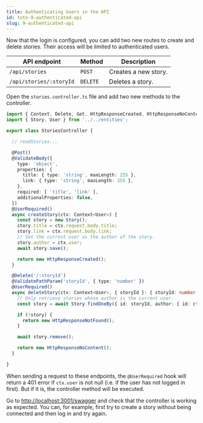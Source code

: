 ```yaml
---
title: Authenticating Users in the API
id: tuto-9-authenticated-api
slug: 9-authenticated-api
---
```


Now that the login is configured, you can add two new routes to create and delete stories. Their access will be limited to authenticated users. 

| API endpoint | Method | Description |
| --- | --- | --- |
| `/api/stories` | `POST` | Creates a new story. |
| `/api/stories/:storyId` | `DELETE` | Deletes a story. |

Open the `stories.controller.ts` file and add two new methods to the controller.

```typescript
import { Context, Delete, Get, HttpResponseCreated, HttpResponseNoContent, HttpResponseNotFound, HttpResponseOK, Post, UserRequired, ValidateBody, ValidatePathParam, ValidateQueryParam } from '@foal/core';
import { Story, User } from '../../entities';

export class StoriesController {

  // readStories...

  @Post()
  @ValidateBody({
    type: 'object',
    properties: {
      title: { type: 'string', maxLength: 255 },
      link: { type: 'string', maxLength: 255 },
    },
    required: [ 'title', 'link' ],
    additionalProperties: false,
  })
  @UserRequired()
  async createStory(ctx: Context<User>) {
    const story = new Story();
    story.title = ctx.request.body.title;
    story.link = ctx.request.body.link;
    // Set the current user as the author of the story.
    story.author = ctx.user;
    await story.save();

    return new HttpResponseCreated();
  }

  @Delete('/:storyId')
  @ValidatePathParam('storyId', { type: 'number' })
  @UserRequired()
  async deleteStory(ctx: Context<User>, { storyId }: { storyId: number }) {
    // Only retrieve stories whose author is the current user.
    const story = await Story.findOneBy({ id: storyId, author: { id: ctx.user.id } });

    if (!story) {
      return new HttpResponseNotFound();
    }

    await story.remove();

    return new HttpResponseNoContent();
  }

}
```

When sending a request to these endpoints, the `@UserRequired` hook will return a 401 error if `ctx.user` is not null (i.e. if the user has not logged in first). But if it is, the controller method will be executed.

Go to [http://localhost:3001/swagger](http://localhost:3001/swagger) and check that the controller is working as expected. You can, for example, first try to create a story without being connected and then log in and try again.